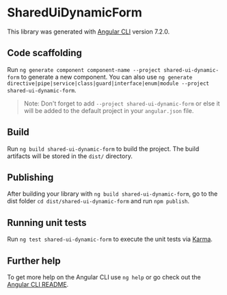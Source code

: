 # SharedUiDynamicForm

This library was generated with [Angular CLI](https://github.com/angular/angular-cli) version 7.2.0.

## Code scaffolding

Run `ng generate component component-name --project shared-ui-dynamic-form` to generate a new component. You can also use `ng generate directive|pipe|service|class|guard|interface|enum|module --project shared-ui-dynamic-form`.

> Note: Don't forget to add `--project shared-ui-dynamic-form` or else it will be added to the default project in your `angular.json` file.

## Build

Run `ng build shared-ui-dynamic-form` to build the project. The build artifacts will be stored in the `dist/` directory.

## Publishing

After building your library with `ng build shared-ui-dynamic-form`, go to the dist folder `cd dist/shared-ui-dynamic-form` and run `npm publish`.

## Running unit tests

Run `ng test shared-ui-dynamic-form` to execute the unit tests via [Karma](https://karma-runner.github.io).

## Further help

To get more help on the Angular CLI use `ng help` or go check out the [Angular CLI README](https://github.com/angular/angular-cli/blob/master/README.md).
